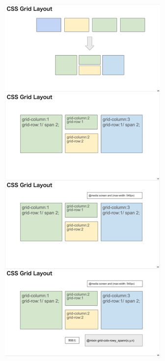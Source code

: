 
<img src="https://github.com/aq35/study_scss_just_kidding/blob/main/01_table/00.png" width="828"/>
<img src="https://github.com/aq35/study_scss_just_kidding/blob/main/01_table/01.png" width="828"/>
<img src="https://github.com/aq35/study_scss_just_kidding/blob/main/01_table/02.png" width="828"/>
<img src="https://github.com/aq35/study_scss_just_kidding/blob/main/01_table/03.png" width="828"/>
